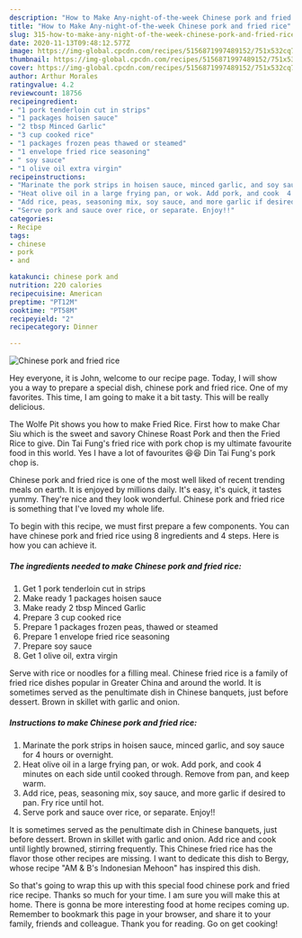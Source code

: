 ```yaml
---
description: "How to Make Any-night-of-the-week Chinese pork and fried rice"
title: "How to Make Any-night-of-the-week Chinese pork and fried rice"
slug: 315-how-to-make-any-night-of-the-week-chinese-pork-and-fried-rice
date: 2020-11-13T09:48:12.577Z
image: https://img-global.cpcdn.com/recipes/5156871997489152/751x532cq70/chinese-pork-and-fried-rice-recipe-main-photo.jpg
thumbnail: https://img-global.cpcdn.com/recipes/5156871997489152/751x532cq70/chinese-pork-and-fried-rice-recipe-main-photo.jpg
cover: https://img-global.cpcdn.com/recipes/5156871997489152/751x532cq70/chinese-pork-and-fried-rice-recipe-main-photo.jpg
author: Arthur Morales
ratingvalue: 4.2
reviewcount: 18756
recipeingredient:
- "1 pork tenderloin cut in strips"
- "1 packages hoisen sauce"
- "2 tbsp Minced Garlic"
- "3 cup cooked rice"
- "1 packages frozen peas thawed or steamed"
- "1 envelope fried rice seasoning"
- " soy sauce"
- "1 olive oil extra virgin"
recipeinstructions:
- "Marinate the pork strips in hoisen sauce, minced garlic, and soy sauce for 4 hours or overnight."
- "Heat olive oil in a large frying pan, or wok. Add pork, and cook  4 minutes on each side until cooked through. Remove from pan, and keep warm."
- "Add rice, peas, seasoning mix, soy sauce, and more garlic if desired to pan. Fry rice until hot."
- "Serve pork and sauce over rice, or separate. Enjoy!!"
categories:
- Recipe
tags:
- chinese
- pork
- and

katakunci: chinese pork and 
nutrition: 220 calories
recipecuisine: American
preptime: "PT12M"
cooktime: "PT58M"
recipeyield: "2"
recipecategory: Dinner

---
```



![Chinese pork and fried rice](https://img-global.cpcdn.com/recipes/5156871997489152/751x532cq70/chinese-pork-and-fried-rice-recipe-main-photo.jpg)

Hey everyone, it is John, welcome to our recipe page. Today, I will show you a way to prepare a special dish, chinese pork and fried rice. One of my favorites. This time, I am going to make it a bit tasty. This will be really delicious.

The Wolfe Pit shows you how to make Fried Rice. First how to make Char Siu which is the sweet and savory Chinese Roast Pork and then the Fried Rice to give. Din Tai Fung&#39;s fried rice with pork chop is my ultimate favourite food in this world. Yes I have a lot of favourites 😆😆 Din Tai Fung&#39;s pork chop is.

Chinese pork and fried rice is one of the most well liked of recent trending meals on earth. It is enjoyed by millions daily. It's easy, it's quick, it tastes yummy. They're nice and they look wonderful. Chinese pork and fried rice is something that I've loved my whole life.


To begin with this recipe, we must first prepare a few components. You can have chinese pork and fried rice using 8 ingredients and 4 steps. Here is how you can achieve it.

<!--inarticleads1-->

##### The ingredients needed to make Chinese pork and fried rice:

1. Get 1 pork tenderloin cut in strips
1. Make ready 1 packages hoisen sauce
1. Make ready 2 tbsp Minced Garlic
1. Prepare 3 cup cooked rice
1. Prepare 1 packages frozen peas, thawed or steamed
1. Prepare 1 envelope fried rice seasoning
1. Prepare  soy sauce
1. Get 1 olive oil, extra virgin


Serve with rice or noodles for a filling meal. Chinese fried rice is a family of fried rice dishes popular in Greater China and around the world. It is sometimes served as the penultimate dish in Chinese banquets, just before dessert. Brown in skillet with garlic and onion. 

<!--inarticleads2-->

##### Instructions to make Chinese pork and fried rice:

1. Marinate the pork strips in hoisen sauce, minced garlic, and soy sauce for 4 hours or overnight.
1. Heat olive oil in a large frying pan, or wok. Add pork, and cook  4 minutes on each side until cooked through. Remove from pan, and keep warm.
1. Add rice, peas, seasoning mix, soy sauce, and more garlic if desired to pan. Fry rice until hot.
1. Serve pork and sauce over rice, or separate. Enjoy!!


It is sometimes served as the penultimate dish in Chinese banquets, just before dessert. Brown in skillet with garlic and onion. Add rice and cook until lightly browned, stirring frequently. This Chinese fried rice has the flavor those other recipes are missing. I want to dedicate this dish to Bergy, whose recipe &#34;AM &amp; B&#39;s Indonesian Mehoon&#34; has inspired this dish. 

So that's going to wrap this up with this special food chinese pork and fried rice recipe. Thanks so much for your time. I am sure you will make this at home. There is gonna be more interesting food at home recipes coming up. Remember to bookmark this page in your browser, and share it to your family, friends and colleague. Thank you for reading. Go on get cooking!
